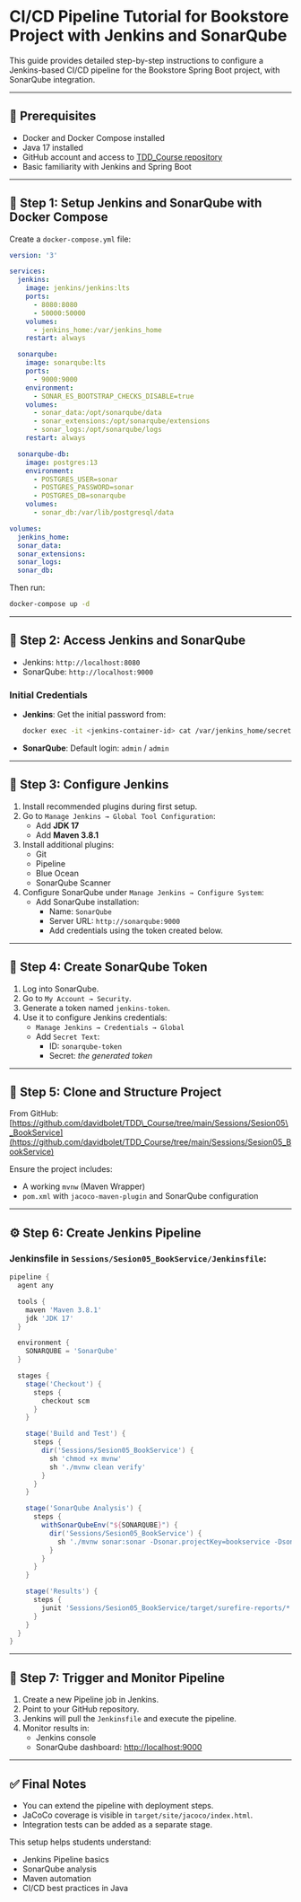 # CI/CD Pipeline Tutorial for Bookstore Project with Jenkins and SonarQube

This guide provides detailed step-by-step instructions to configure a Jenkins-based CI/CD pipeline for the Bookstore Spring Boot project, with SonarQube integration.

---

## 🧱 Prerequisites

- Docker and Docker Compose installed
- Java 17 installed
- GitHub account and access to [TDD\_Course repository](https://github.com/davidbolet/TDD_Course)
- Basic familiarity with Jenkins and Spring Boot

---

## 🐳 Step 1: Setup Jenkins and SonarQube with Docker Compose

Create a `docker-compose.yml` file:

```yaml
version: '3'

services:
  jenkins:
    image: jenkins/jenkins:lts
    ports:
      - 8080:8080
      - 50000:50000
    volumes:
      - jenkins_home:/var/jenkins_home
    restart: always

  sonarqube:
    image: sonarqube:lts
    ports:
      - 9000:9000
    environment:
      - SONAR_ES_BOOTSTRAP_CHECKS_DISABLE=true
    volumes:
      - sonar_data:/opt/sonarqube/data
      - sonar_extensions:/opt/sonarqube/extensions
      - sonar_logs:/opt/sonarqube/logs
    restart: always

  sonarqube-db:
    image: postgres:13
    environment:
      - POSTGRES_USER=sonar
      - POSTGRES_PASSWORD=sonar
      - POSTGRES_DB=sonarqube
    volumes:
      - sonar_db:/var/lib/postgresql/data

volumes:
  jenkins_home:
  sonar_data:
  sonar_extensions:
  sonar_logs:
  sonar_db:
```

Then run:

```bash
docker-compose up -d
```

---

## 🔐 Step 2: Access Jenkins and SonarQube

- Jenkins: `http://localhost:8080`
- SonarQube: `http://localhost:9000`

### Initial Credentials

- **Jenkins**: Get the initial password from:

  ```bash
  docker exec -it <jenkins-container-id> cat /var/jenkins_home/secrets/initialAdminPassword
  ```

- **SonarQube**: Default login: `admin` / `admin`

---

## 🔧 Step 3: Configure Jenkins

1. Install recommended plugins during first setup.
2. Go to `Manage Jenkins → Global Tool Configuration`:
   - Add **JDK 17**
   - Add **Maven 3.8.1**
3. Install additional plugins:
   - Git
   - Pipeline
   - Blue Ocean
   - SonarQube Scanner
4. Configure SonarQube under `Manage Jenkins → Configure System`:
   - Add SonarQube installation:
     - Name: `SonarQube`
     - Server URL: `http://sonarqube:9000`
     - Add credentials using the token created below.

---

## 🔑 Step 4: Create SonarQube Token

1. Log into SonarQube.
2. Go to `My Account → Security`.
3. Generate a token named `jenkins-token`.
4. Use it to configure Jenkins credentials:
   - `Manage Jenkins → Credentials → Global`
   - Add `Secret Text`:
     - ID: `sonarqube-token`
     - Secret: *the generated token*

---

## 📁 Step 5: Clone and Structure Project

From GitHub:\
[https://github.com/davidbolet/TDD\_Course/tree/main/Sessions/Sesion05\_BookService](https://github.com/davidbolet/TDD_Course/tree/main/Sessions/Sesion05_BookService)

Ensure the project includes:

- A working `mvnw` (Maven Wrapper)
- `pom.xml` with `jacoco-maven-plugin` and SonarQube configuration

---

## ⚙️ Step 6: Create Jenkins Pipeline

### Jenkinsfile in `Sessions/Sesion05_BookService/Jenkinsfile`:

```groovy
pipeline {
  agent any

  tools {
    maven 'Maven 3.8.1'
    jdk 'JDK 17'
  }

  environment {
    SONARQUBE = 'SonarQube'
  }

  stages {
    stage('Checkout') {
      steps {
        checkout scm
      }
    }

    stage('Build and Test') {
      steps {
        dir('Sessions/Sesion05_BookService') {
          sh 'chmod +x mvnw'
          sh './mvnw clean verify'
        }
      }
    }

    stage('SonarQube Analysis') {
      steps {
        withSonarQubeEnv("${SONARQUBE}") {
          dir('Sessions/Sesion05_BookService') {
            sh './mvnw sonar:sonar -Dsonar.projectKey=bookservice -Dsonar.login=${SONAR_TOKEN}'
          }
        }
      }
    }

    stage('Results') {
      steps {
        junit 'Sessions/Sesion05_BookService/target/surefire-reports/*.xml'
      }
    }
  }
}
```

---

## 🥺 Step 7: Trigger and Monitor Pipeline

1. Create a new Pipeline job in Jenkins.
2. Point to your GitHub repository.
3. Jenkins will pull the `Jenkinsfile` and execute the pipeline.
4. Monitor results in:
   - Jenkins console
   - SonarQube dashboard: [http://localhost:9000](http://localhost:9000)

---

## ✅ Final Notes

- You can extend the pipeline with deployment steps.
- JaCoCo coverage is visible in `target/site/jacoco/index.html`.
- Integration tests can be added as a separate stage.

This setup helps students understand:

- Jenkins Pipeline basics
- SonarQube analysis
- Maven automation
- CI/CD best practices in Java

